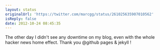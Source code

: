 ```yaml
---
layout: status
originalUrl: 'https://twitter.com/marcgg/status/261025635907010562'
isReply: false
date: 2012-10-24 08:45:35
---
```


The other day I didn't see any downtime on my blog, even with the whole hacker news home effect. Thank you @github pages &amp; jekyll !
